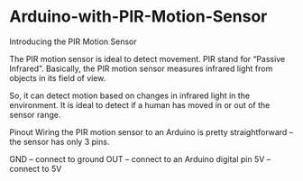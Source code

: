 # Arduino-with-PIR-Motion-Sensor
Introducing the PIR Motion Sensor


The PIR motion sensor is ideal to detect movement. PIR stand for “Passive Infrared”. Basically, the PIR motion sensor measures infrared light from objects in its field of view.

So, it can detect motion based on changes in infrared light in the environment. It is ideal to detect if a human has moved in or out of the sensor range.


Pinout
Wiring the PIR motion sensor to an Arduino is pretty straightforward – the sensor has only 3 pins.

GND – connect to ground
OUT – connect to an Arduino digital pin
5V – connect to 5V
